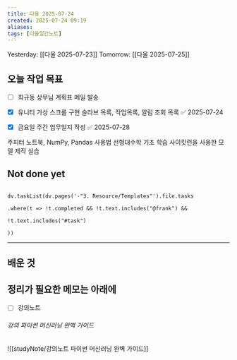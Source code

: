 ```yaml
---
title: 다울 2025-07-24
created: 2025-07-24 09:19
aliases: 
tags: [다울일간노트]
---
```



Yesterday: [[다울 2025-07-23]] 
Tomorrow: [[다울 2025-07-25]] 




## 오늘 작업 목표
- [ ] 최규동 상무님 계획표 메일 발송
- [x] 유니티 가상 스크롤 구현 슬라브 목록, 작업목록, 알림 조회 목록 ✅ 2025-07-24
- [x] 금요일 주간 업무일지 작성 ✅ 2025-07-28


주피터 노트북, NumPy, Pandas 사용법
선형대수학 기초 학습
사이킷런을 사용한 모델 제작 실습


## Not done yet

```dataviewjs

dv.taskList(dv.pages('-"3. Resource/Templates"').file.tasks

.where(t => !t.completed && !t.text.includes("@frank") &&

!t.text.includes("#task")

))

```

---

## 배운 것




## 정리가 필요한 메모는 아래에

- [ ] 강의노트
 ###### 강의 파이썬 머신러닝 완벽 가이드
![[studyNote/강의노트 파이썬 머신러닝 완벽 가이드]]

